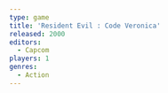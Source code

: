 ```yaml
---
type: game
title: 'Resident Evil : Code Veronica'
released: 2000
editors: 
  - Capcom
players: 1
genres:
  - Action
---
```


